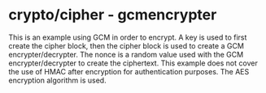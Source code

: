 # crypto/cipher - gcmencrypter

This is an example using GCM in order to encrypt. A key is used to first create the cipher block, then the cipher block is used to create a GCM encrypter/decrypter. The nonce is a random value used with the GCM encrypter/decrypter to create the ciphertext. This example does not cover the use of HMAC after encryption for authentication purposes. The AES encryption algorithm is used.
